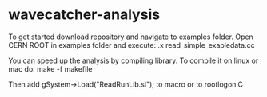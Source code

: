 # wavecatcher-analysis

To get started download repository and navigate to examples folder. Open CERN ROOT in examples folder and execute:
.x read_simple_exapledata.cc



You can speed up the analysis by compiling library. To compile it on linux or mac do: 
make -f makefile

Then add gSystem->Load("ReadRunLib.sl"); to macro or to rootlogon.C